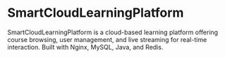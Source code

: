 # SmartCloudLearningPlatform
SmartCloudLearningPlatform is a cloud-based learning platform offering course browsing, user management, and live streaming for real-time interaction. Built with Nginx, MySQL, Java, and Redis.
